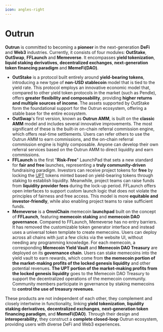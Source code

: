 ```yaml
---
icon: angles-right
---
```


# Outrun

**Outrun** is committed to becoming a **pioneer** in the next-generation **DeFi** and **Web3** industries. Currently, it consists of four modules: **OutStake**, **OutSwap**, **FFLaunch** and **Memeverse**. It encompasses **yield tokenization**, **liquid staking derivatives**, **decentralized exchanges**, **next-generation token financing paradigm** and **MemeFi(DAO)**.

* **OutStake** is a protocol built entirely around **yield-bearing tokens**, introducing a new type of **non-USD stablecoin** model that is tied to the yield rate. This protocol employs an innovative economic model that, compared to other yield token protocols in the market (such as Pendle), offers **greater flexibility and composability**, providing **higher returns and multiple sources of income**. The assets supported by OutStake form the foundational support for the Outrun ecosystem, offering a stable base for the entire ecosystem.
* **OutSwap**'s first version, known as **Outrun AMM**, is built on the **classic AMM** model and includes several innovative improvements. The most significant of these is the built-in on-chain referral commission engine, which offers real-time settlements. Users can refer others to use the Outrun AMM to earn commissions, and the on-chain referral commission engine is highly composable. Anyone can develop their own referral services based on the Outrun AMM to direct liquidity and earn commissions.
* **FFLaunch** is the first "**Risk-Free**" LaunchPad that sets a new standard for **fair and free** launches, representing a **truly community-driven** fundraising paradigm. Investors can receive project tokens for **free** by locking the [UPT](outstake/yield-tokenization/pt.md) tokens minted based on yield-bearing tokens through staking to establish liquidity. Meanwhile, project teams can raise funds from **liquidity provider fees** during the lock-up period. FFLaunch offers open interfaces to support custom launch logic that does not violate the principles of fairness and free access. This model is more **equitable and investor-friendly**, while also enabling project teams to raise sufficient funds.
* **Memeverse** is a **OmniChain** memecoin **launchpad** built on the concept of **FFLaunch**, featuring **memecoin staking** and **memecoin DAO governance**. Compared to FFLaunch, Memeverse has no entry barriers. It has removed the customizable token generator interface and instead uses a universal token template to create memecoins. Users can deploy across all chains with just a few clicks via the website UI, without needing any programming knowledge. For each memecoin, a corresponding **Memecoin Yield Vault** and **Memecoin DAO Treasury** are deployed on its **governance chain**. Users can stake memecoins into the yield vault to earn rewards, which come from **the memecoin portion of the market-making profits of the locked genesis liquidity** and other potential revenues. **The UPT portion of the market-making profits from the locked genesis liquidity** goes to the Memecoin DAO Treasury to support the decentralized operations of the memecoin community. Community members participate in governance by staking memecoins to **control the use of treasury revenues**.

These products are not independent of each other, they complement and closely intertwine in functionality, linking **yield tokenization**, **liquidity staking derivatives**, **decentralized exchanges**, **next-generation token financing paradigm**, and **MemeFi(DAO)**. Through their design and **interoperability**, they construct a **complete closed-loop** Outrun ecosystem, providing users with diverse DeFi and Web3 experiences.
